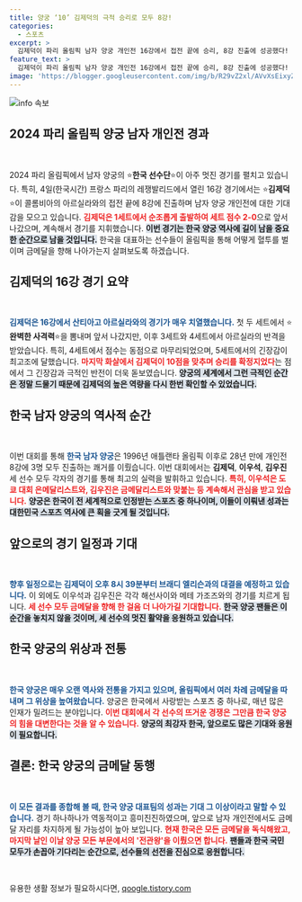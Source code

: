 ```yaml
---
title: 양궁 ‘10’ 김제덕의 극적 승리로 모두 8강!
categories:
  - 스포츠
excerpt: >
  김제덕이 파리 올림픽 남자 양궁 개인전 16강에서 접전 끝에 승리, 8강 진출에 성공했다! 한국 팀은 모두 8강에 올라 금메달을 향한 열망을 과시하며 전관왕을 노리고 있다.
feature_text: >
  김제덕이 파리 올림픽 남자 양궁 개인전 16강에서 접전 끝에 승리, 8강 진출에 성공했다! 한국 팀은 모두 8강에 올라 금메달을 향한 열망을 과시하며 전관왕을 노리고 있다.
image: 'https://blogger.googleusercontent.com/img/b/R29vZ2xl/AVvXsEixyZcFfHzMRdzZMjFBmAUKJYCLCGyLL1o632UiGVXcaFdKo_bkvkuCioo0uUKlGfBVcT3P84aROyZIXSBEx3Aw5nCQ3pTgDom1WDC4m8eifvWiAmWEEVb4x6G_l8C0QH225ldMjyaFvpxGEBGNO37VmDTDMHGhJPq73UglMfDca1-0aw/s1600/blogspot.png'
---
```


<p><img src="https://blogger.googleusercontent.com/img/b/R29vZ2xl/AVvXsEixyZcFfHzMRdzZMjFBmAUKJYCLCGyLL1o632UiGVXcaFdKo_bkvkuCioo0uUKlGfBVcT3P84aROyZIXSBEx3Aw5nCQ3pTgDom1WDC4m8eifvWiAmWEEVb4x6G_l8C0QH225ldMjyaFvpxGEBGNO37VmDTDMHGhJPq73UglMfDca1-0aw/s1600/blogspot.png" alt="info 속보" /></p>

<h2 data-ke-size="size26">2024 파리 올림픽 양궁 남자 개인전 경과</h2>

<p data-ke-size="size16">&nbsp;</p>

<p data-ke-size="size16">2024 파리 올림픽에서 남자 양궁의 ⭐️<b>한국 선수단</b>⭐️이 아주 멋진 경기를 펼치고 있습니다. 특히, 4일(한국시간) 프랑스 파리의 레쟁발리드에서 열린 16강 경기에서는 ⭐️<b>김제덕</b>⭐️이 콜롬비아의 아르실라와의 접전 끝에 8강에 진출하며  남자 양궁 개인전에 대한 기대감을 모으고 있습니다. <b><span style="color: #ee2323;">김제덕은 1세트에서 순조롭게 출발하여 세트 점수 2-0</span></b>으로 앞서나갔으며, 계속해서 경기를 지휘했습니다. <b><span style="background-color: #21538527;">이번 경기는 한국 양궁 역사에 길이 남을 중요한 순간으로 남을 것입니다.</span></b> 한국을 대표하는 선수들이 올림픽을 통해 어떻게 혈투를 벌이며 금메달을 향해 나아가는지 살펴보도록 하겠습니다.</p>

<h2 data-ke-size="size26">김제덕의 16강 경기 요약</h2>

<p data-ke-size="size16">&nbsp;</p>

<p data-ke-size="size16"><b><span style="color: #1a5490;">김제덕은 16강에서 산티아고 아르실라와의 경기가 매우 치열했습니다.</span></b> 첫 두 세트에서 ⭐️<b>완벽한 사격력</b>⭐️을 뽐내며 앞서 나갔지만, 이후 3세트와 4세트에서 아르실라의 반격을 받았습니다. 특히, 4세트에서 점수는 동점으로 마무리되었으며, 5세트에서의 긴장감이 최고조에 달했습니다. <b><span style="color: #ee2323;">마지막 화살에서 김제덕이 10점을 맞추며 승리를 확정지었다</span></b>는 점에서 그 긴장감과 극적인 반전이 더욱 돋보였습니다. <b><span style="background-color: #21538527;">양궁의 세계에서 그런 극적인 순간은 정말 드물기 때문에 김제덕의 높은 역량을 다시 한번 확인할 수 있었습니다.</span></b></p>

<h2 data-ke-size="size26">한국 남자 양궁의 역사적 순간</h2>

<p data-ke-size="size16">&nbsp;</p>

<p data-ke-size="size16">이번 대회를 통해 <b><span style="color: #1a5490;">한국 남자 양궁</span></b>은 1996년 애틀랜타 올림픽 이후로 28년 만에 개인전 8강에 3명 모두 진출하는 쾌거를 이뤘습니다. 이번 대회에서는 <b>김제덕</b>, <b>이우석</b>, <b>김우진</b> 세 선수 모두 각자의 경기를 통해 최고의 실력을 발휘하고 있습니다. <b><span style="color: #ee2323;">특히, 이우석은 도쿄 대회 은메달리스트와, 김우진은 금메달리스트와 맞붙는 등 계속해서 관심을 받고 있습니다.</span></b> <b><span style="background-color: #21538527;">양궁은 한국이 전 세계적으로 인정받는 스포츠 중 하나이며, 이들이 이뤄낸 성과는 대한민국 스포츠 역사에 큰 획을 긋게 될 것입니다.</span></b></p>

<h2 data-ke-size="size26">앞으로의 경기 일정과 기대</h2>

<p data-ke-size="size16">&nbsp;</p>

<p data-ke-size="size16"><b><span style="color: #1a5490;">향후 일정으로는 김제덕이 오후 8시 39분부터 브래디 엘리슨과의 대결을 예정하고 있습니다.</span></b> 이 외에도 이우석과 김우진은 각각 해선사이와 메테 가조즈와의 경기를 치르게 됩니다. <b><span style="color: #ee2323;">세 선수 모두 금메달을 향해 한 걸음 더 나아가길 기대합니다.</span></b> <b><span style="background-color: #21538527;">한국 양궁 팬들은 이 순간을 놓치지 않을 것이며, 세 선수의 멋진 활약을 응원하고 있습니다.</span></b></p>

<h2 data-ke-size="size26">한국 양궁의 위상과 전통</h2>

<p data-ke-size="size16">&nbsp;</p>

<p data-ke-size="size16"><b><span style="color: #1a5490;">한국 양궁은 매우 오랜 역사와 전통을 가지고 있으며, 올림픽에서 여러 차례 금메달을 따내며 그 위상을 높여왔습니다.</span></b> 양궁은 한국에서 사랑받는 스포츠 중 하나로, 매년 많은 인재가 밀려드는 분야입니다. <b><span style="color: #ee2323;">이번 대회에서 각 선수의 뜨거운 경쟁은 그만큼 한국 양궁의 힘을 대변한다는 것을 알 수 있습니다.</span></b> <b><span style="background-color: #21538527;">양궁의 최강자 한국, 앞으로도 많은 기대와 응원이 필요합니다.</span></b></p>

<h2 data-ke-size="size26">결론: 한국 양궁의 금메달 동행</h2>

<p data-ke-size="size16">&nbsp;</p>

<p data-ke-size="size16"><b><span style="color: #1a5490;">이 모든 결과를 종합해 볼 때, 한국 양궁 대표팀의 성과는 기대 그 이상이라고 말할 수 있습니다.</span></b> 경기 하나하나가 역동적이고 흥미진진하였으며, 앞으로 남자 개인전에서도 금메달 자리를 차지하게 될 가능성이 높아 보입니다. <b><span style="color: #ee2323;">현재 한국은 모든 금메달을 독식해왔고, 마지막 날인 이날 양궁 모든 부문에서의 '전관왕'을 이뤘으면 합니다.</span></b> <b><span style="background-color: #21538527;">팬들과 한국 국민 모두가 손꼽아 기다리는 순간으로, 선수들의 선전을 진심으로 응원합니다.</span></b></p>

<p data-ke-size="size16">&nbsp;</p>
유용한 생활 정보가 필요하시다면, <a href="https://qoogle.tistory.com" rel="dofollow">qoogle.tistory.com</a>


